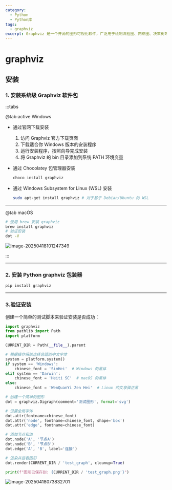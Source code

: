 ```yaml
---
category: 
  - Python
  - Python库
tags:
  - graphviz
excerpt: Graphviz 是一个开源的图形可视化软件，广泛用于绘制流程图、网络图、决策树等。它提供了一种简单的文本语言（DOT）来描述图形结构，并能够自动布局和渲染图形。
---
```


# graphviz

## 安装

### 1. 安装系统级 Graphviz 软件包

:::tabs

@tab:active Windows

- 通过官网下载安装

  1. 访问 Graphviz 官方下载页面
  2. 下载适合你 Windows 版本的安装程序
  3. 运行安装程序，按照向导完成安装
  4. 将 Graphviz 的 bin 目录添加到系统 PATH 环境变量

- 通过 Chocolatey 包管理器安装

  ```powershell
  choco install graphviz
  ```

- 通过 Windows Subsystem for Linux (WSL) 安装

  ```bash
  sudo apt-get install graphviz # 对于基于 Debian/Ubuntu 的 WSL
  ```

---

@tab macOS

```bash
# 使用 brew 安装 graphviz
brew install graphviz
# 验证安装
dot -V
```

![image-20250418101247349](http://cdn.ayusummer233.top/DailyNotes/202504181012698.png)

:::

---

### 2. 安装 Python graphviz 包装器

```powershell
pip install graphviz
```

---

### 3.验证安装

创建一个简单的测试脚本来验证安装是否成功：

```python
import graphviz
from pathlib import Path
import platform

CURRENT_DIR = Path(__file__).parent

# 根据操作系统选择合适的中文字体
system = platform.system()
if system == 'Windows':
    chinese_font = 'SimHei'  # Windows 的黑体
elif system == 'Darwin':
    chinese_font = 'Heiti SC'  # macOS 的黑体
else:
    chinese_font = 'WenQuanYi Zen Hei'  # Linux 的文泉驿正黑

# 创建一个简单的图形
dot = graphviz.Digraph(comment='测试图形', format='svg')

# 设置全局字体
dot.attr(fontname=chinese_font)
dot.attr('node', fontname=chinese_font, shape='box')
dot.attr('edge', fontname=chinese_font)

# 添加节点和边
dot.node('A', '节点A')
dot.node('B', '节点B')
dot.edge('A', 'B', label='连接')

# 渲染并查看图形
dot.render(CURRENT_DIR / 'test_graph', cleanup=True)

print(f"图形已保存到: {CURRENT_DIR / 'test_graph.png'}")
```

![image-20250418073832701](http://cdn.ayusummer233.top/DailyNotes/202504180755780.png)